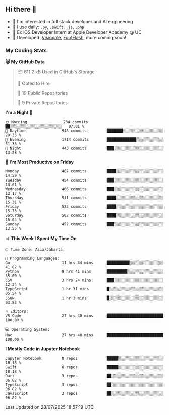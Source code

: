 ## Hi there 👋

- 🤖 I'm interested in full stack developer and AI engineering
- 🌱 I use daily: `.py`, `.swift`, `.js`, `.php`
- 🍎 Ex iOS Developer Intern at Apple Developer Academy @ UC
- 🔨 Developed: [Visionalé](https://apps.apple.com/id/app/visional%C3%A9/id6737191146), [FootFlash](https://apps.apple.com/id/app/footflash/id6550905078), more coming soon!

### My Coding Stats

<!--START_SECTION:waka-->
**🐱 My GitHub Data** 

> 📦 611.2 kB Used in GitHub's Storage 
 > 
> 💼 Opted to Hire
 > 
> 📜 19 Public Repositories 
 > 
> 🔑 9 Private Repositories 
 > 
**I'm a Night 🦉** 

```text
🌞 Morning                234 commits         ██░░░░░░░░░░░░░░░░░░░░░░░   07.01 % 
🌆 Daytime                946 commits         ███████░░░░░░░░░░░░░░░░░░   28.35 % 
🌃 Evening                1714 commits        █████████████░░░░░░░░░░░░   51.36 % 
🌙 Night                  443 commits         ███░░░░░░░░░░░░░░░░░░░░░░   13.28 % 
```
📅 **I'm Most Productive on Friday** 

```text
Monday                   487 commits         ████░░░░░░░░░░░░░░░░░░░░░   14.59 % 
Tuesday                  454 commits         ███░░░░░░░░░░░░░░░░░░░░░░   13.61 % 
Wednesday                406 commits         ███░░░░░░░░░░░░░░░░░░░░░░   12.17 % 
Thursday                 511 commits         ████░░░░░░░░░░░░░░░░░░░░░   15.31 % 
Friday                   525 commits         ████░░░░░░░░░░░░░░░░░░░░░   15.73 % 
Saturday                 502 commits         ████░░░░░░░░░░░░░░░░░░░░░   15.04 % 
Sunday                   452 commits         ███░░░░░░░░░░░░░░░░░░░░░░   13.55 % 
```


📊 **This Week I Spent My Time On** 

```text
🕑︎ Time Zone: Asia/Jakarta

💬 Programming Languages: 
Go                       11 hrs 34 mins      ██████████░░░░░░░░░░░░░░░   41.82 % 
Python                   9 hrs 41 mins       █████████░░░░░░░░░░░░░░░░   35.00 % 
CSV                      3 hrs 24 mins       ███░░░░░░░░░░░░░░░░░░░░░░   12.34 % 
TypeScript               1 hr 31 mins        █░░░░░░░░░░░░░░░░░░░░░░░░   05.54 % 
JSON                     1 hr 3 mins         █░░░░░░░░░░░░░░░░░░░░░░░░   03.83 % 

🔥 Editors: 
VS Code                  27 hrs 40 mins      █████████████████████████   100.00 % 

💻 Operating System: 
Mac                      27 hrs 40 mins      █████████████████████████   100.00 % 
```

**I Mostly Code in Jupyter Notebook** 

```text
Jupyter Notebook         8 repos             █████░░░░░░░░░░░░░░░░░░░░   18.18 % 
Swift                    8 repos             █████░░░░░░░░░░░░░░░░░░░░   18.18 % 
Dart                     3 repos             ██░░░░░░░░░░░░░░░░░░░░░░░   06.82 % 
TypeScript               3 repos             ██░░░░░░░░░░░░░░░░░░░░░░░   06.82 % 
JavaScript               3 repos             ██░░░░░░░░░░░░░░░░░░░░░░░   06.82 % 
```




 Last Updated on 28/07/2025 18:57:19 UTC
<!--END_SECTION:waka-->

<!--
**nico-samuelson/nico-samuelson** is a ✨ _special_ ✨ repository because its `README.md` (this file) appears on your GitHub profile.

Here are some ideas to get you started:

- 🔭 I’m currently working on ...
- 🌱 I’m currently learning ...
- 👯 I’m looking to collaborate on ...
- 🤔 I’m looking for help with ...
- 💬 Ask me about ...
- 📫 How to reach me: ...
- 😄 Pronouns: ...
- ⚡ Fun fact: ...
-->
